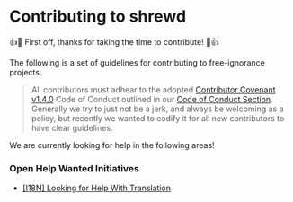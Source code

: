 # Contributing to shrewd

:+1::tada: First off, thanks for taking the time to contribute! :tada::+1:

The following is a set of guidelines for contributing to free-ignorance projects. 

> All contributors must adhear to the adopted  [Contributor Covenant](https://contributor-covenant.org) [v1.4.0](https://contributor-covenant.org/version/1/4/) Code of Conduct outlined in our [Code of Conduct Section](https://github.com/free-ignorance/shrewd/blob/main/docs/CODE_OF_CONDUCT.md). Generally we try to just not be a jerk, and always be welcoming as a policy, but recently we wanted to codify it for all new contributors to have clear guidelines. 


We are currently looking for help in the following areas!

### Open Help Wanted Initiatives 

* [[I18N] Looking for Help With Translation](https://github.com/free-ignorance/shrewd/issues/15)
